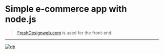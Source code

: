# Simple e-commerce app with node.js

> [FreshDesignweb.com](https://freshdesignweb.com/ "FreshDesignweb.com") is used for the front-end.

---
[![db](https://user-images.githubusercontent.com/34441864/190938848-21964669-2816-4d30-95b4-e428bbc16232.PNG "db")](https://user-images.githubusercontent.com/34441864/190938848-21964669-2816-4d30-95b4-e428bbc16232.PNG "db")